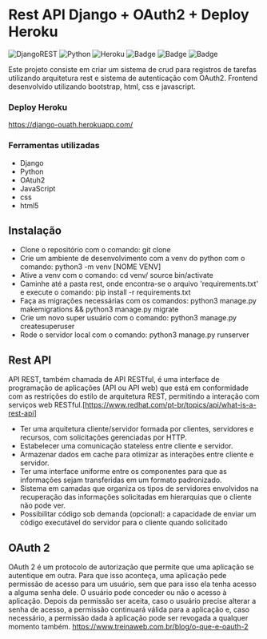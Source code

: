 # Rest API Django + OAuth2 + Deploy Heroku
![DjangoREST](https://img.shields.io/badge/DJANGO-REST-ff1709?style=for-the-badge&logo=django&logoColor=white&color=ff1709&labelColor=gray)
![Python](https://img.shields.io/badge/python-3670A0?style=for-the-badge&logo=python&logoColor=ffdd54)
![Heroku](https://img.shields.io/badge/heroku-%23430098.svg?style=for-the-badge&logo=heroku&logoColor=white)
![Badge](https://img.shields.io/badge/JavaScript-F7DF1E?style=for-the-badge&logo=javascript&logoColor=black)
![Badge](https://img.shields.io/badge/CSS-239120?&style=for-the-badge&logo=css3&logoColor=white)
![Badge](https://img.shields.io/badge/HTML5-E34F26?style=for-the-badge&logo=html5&logoColor=white)


Este projeto consiste em criar um sistema de crud para registros de tarefas utilizando arquitetura rest e sistema de autenticação com OAuth2. Frontend desenvolvido utilizando bootstrap, html, css e javascript.

### Deploy Heroku

https://django-ouath.herokuapp.com/


### Ferramentas utilizadas

- Django
- Python
- OAtuh2
- JavaScript
- css
- html5

## Instalação

  - Clone o repositório com o comando: git clone
  - Crie um ambiente de desenvolvimento com a venv do python com o comando: python3 -m venv [NOME VENV]
  - Ative a venv com o comando: cd venv/ source bin/activate
  - Caminhe até a pasta rest, onde encontra-se o arquivo 'requirements.txt' e execute o comando: pip install -r requirements.txt
  - Faça as migrações necessárias com os comandos: python3 manage.py makemigrations && python3 manage.py migrate
  - Crie um novo super usuário com o comando: python3 manage.py createsuperuser
  - Rode o servidor local com o comando: python3 manage.py runserver



## Rest API

API REST, também chamada de API RESTful, é uma interface de programação de aplicações (API ou API web) que está em conformidade com as restrições do estilo de arquitetura REST, permitindo a interação com serviços web RESTful.[https://www.redhat.com/pt-br/topics/api/what-is-a-rest-api]

- Ter uma arquitetura cliente/servidor formada por clientes, servidores e recursos, com solicitações gerenciadas por HTTP.
- Estabelecer uma comunicação stateless entre cliente e servidor.
- Armazenar dados em cache para otimizar as interações entre cliente e servidor.
- Ter uma interface uniforme entre os componentes para que as informações sejam transferidas em um formato padronizado.
- Sistema em camadas que organiza os tipos de servidores envolvidos na recuperação das informações solicitadas em hierarquias que o cliente não pode ver.
- Possibilitar código sob demanda (opcional): a capacidade de enviar um código executável do servidor para o cliente quando solicitado


## OAuth 2

OAuth 2 é um protocolo de autorização que permite que uma aplicação se autentique em outra. Para que isso aconteça, uma aplicação pede permissão de acesso para um usuário, sem que para isso ela tenha acesso a alguma senha dele. O usuário pode conceder ou não o acesso à aplicação. Depois da permissão ser aceita, caso o usuário precise alterar a senha de acesso, a permissão continuará válida para a aplicação e, caso necessário, a permissão dada à aplicação pode ser revogada a qualquer momento também. https://www.treinaweb.com.br/blog/o-que-e-oauth-2
